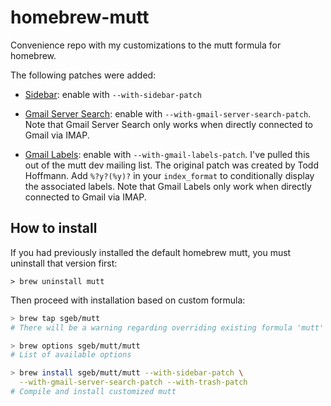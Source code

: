 # homebrew-mutt

Convenience repo with my customizations to the mutt formula for homebrew.

The following patches were added:

- [Sidebar](http://www.lunar-linux.org/mutt-sidebar/): enable with
  `--with-sidebar-patch`

- [Gmail Server Search](http://permalink.gmane.org/gmane.mail.mutt.devel/19624):
  enable with `--with-gmail-server-search-patch`. Note that Gmail Server Search
  only works when directly connected to Gmail via IMAP.

- [Gmail Labels](http://marc.info/?l=mutt-dev&m=132782593823479&w=2):
  enable with `--with-gmail-labels-patch`. I've pulled this out of the mutt dev
  mailing list. The original patch was created by Todd Hoffmann. Add `%?y?(%y)?`
  in your `index_format` to conditionally display the associated labels. Note
  that Gmail Labels only work when directly connected to Gmail via IMAP.

## How to install

If you had previously installed the default homebrew mutt, you must uninstall
that version first:

```
> brew uninstall mutt
```

Then proceed with installation based on custom formula:

```bash
> brew tap sgeb/mutt
# There will be a warning regarding overriding existing formula 'mutt'

> brew options sgeb/mutt/mutt
# List of available options

> brew install sgeb/mutt/mutt --with-sidebar-patch \
  --with-gmail-server-search-patch --with-trash-patch
# Compile and install customized mutt
```
